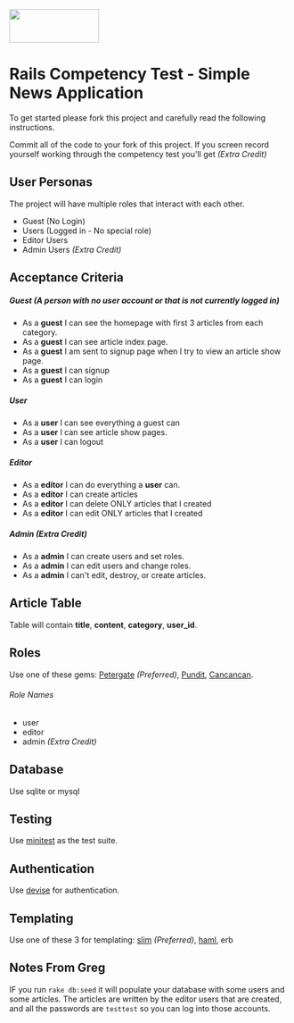 <img src="https://cdn.shopify.com/s/files/1/0163/4078/t/74/assets/logo.png?3926" width="161" height="60"/>

# Rails Competency Test - Simple News Application

To get started please fork this project and carefully read the following instructions.

Commit all of the code to your fork of this project. If you screen record yourself working through the competency test you'll get *(Extra Credit)*

## User Personas
The project will have multiple roles that interact with each other.
* Guest (No Login)
* Users (Logged in - No special role)
* Editor Users
* Admin Users *(Extra Credit)*

## Acceptance Criteria
##### Guest (A person with no user account or that is not currently logged in)
* As a **guest** I can see the homepage with first 3 articles from each category.
* As a **guest** I can see article index page.
* As a **guest** I am sent to signup page when I try to view an article show page.
* As a **guest** I can signup
* As a **guest** I can login

##### User
* As a **user** I can see everything a guest can
* As a **user** I can see article show pages. 
* As a **user** I can logout

##### Editor
* As a **editor** I can do everything a **user** can.
* As a **editor** I can create articles
* As a **editor** I can delete ONLY articles that I created
* As a **editor** I can edit ONLY articles that I created

##### Admin *(Extra Credit)*
* As a **admin** I can create users and set roles.
* As a **admin** I can edit users and change roles.
* As a **admin** I can't edit, destroy, or create articles.

## Article Table
Table will contain **title**, **content**, **category**, **user_id**.

## Roles
Use one of these gems: [Petergate](https://github.com/elorest/petergate) *(Preferred)*, [Pundit](https://github.com/varvet/pundit), [Cancancan](https://github.com/CanCanCommunity/cancancan).
###### Role Names
* user
* editor
* admin *(Extra Credit)*

## Database
Use sqlite or mysql

## Testing
Use [minitest](https://github.com/blowmage/minitest-rails) as the test suite. 

## Authentication
Use [devise](https://github.com/plataformatec/devise) for authentication.

## Templating
Use one of these 3 for templating: [slim](https://github.com/slim-template/slim) *(Preferred)*, [haml](https://github.com/haml/haml), erb











## Notes From Greg


IF you run `rake db:seed` it will populate your database with some users and some articles. The articles are written by the editor users that are created, and all the passwords are `testtest` so you can log into those accounts.
